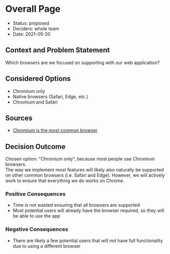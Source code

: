 # Overall Page
* Status: proposed <!-- optional -->
* Deciders: whole team <!-- optional -->
* Date: 2021-05-20 <!-- optional -->
## Context and Problem Statement
Which browsers are we focused on supporting with our web application?
## Considered Options
* Chromium only
* Native browsers (Safari, Edge, etc.)
* Chromium and Safari
## Sources
* [Chromium is the most common browser](https://gs.statcounter.com/)
## Decision Outcome
Chosen option: "Chromium only", because most people use Chromium browsers.  
The way we implement most features will likely also naturally be supported on other common browsers (i.e. Safari and Edge). However, we will actively work to ensure that everything we do works on Chrome.
### Positive Consequences <!-- optional -->
* Time is not wasted ensuring that all browsers are supported
* Most potential users will already have the browser required, so they will be able to use the app
### Negative Consequences <!-- optional -->
* There are likely a few potential users that will not have full functionality due to using a different browser
